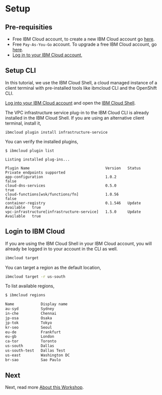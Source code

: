 # Setup

## Pre-requisities

* Free IBM Cloud account, to create a new IBM Cloud account go [here](https://ibm.github.io/workshop-setup/NEWACCOUNT/).
* Free `Pay-As-You-Go` account. To upgrade a free IBM Cloud account, go [here](https://ibm.github.io/workshop-setup/PAYASYOUGO/).
* [Log in to your IBM Cloud account](https://ibm.github.io/workshop-setup/IBMCLOUD/),

## Setup CLI

In this tutorial, we use the IBM Cloud Shell, a cloud managed instance of a client terminal with pre-installed tools like ibmcloud CLI and the OpenShift CLI. 

[Log into your IBM Cloud account](https://ibm.github.io/workshop-setup/IBMCLOUD/) and open the [IBM Cloud Shell](https://cloud.ibm.com/shell).

The VPC infrastructure service plug-in to the IBM Cloud CLI is already installed in the IBM Cloud Shell. If you are using an alternative client terminal, install it,

```console
ibmcloud plugin install infrastructure-service
```

You can verify the installed plugins,

```console
$ ibmcloud plugin list

Listing installed plug-ins...

Plugin Name                                  Version   Status             Private endpoints supported   
app-configuration                            1.0.2                        false   
cloud-dns-services                           0.5.0                        true   
cloud-functions[wsk/functions/fn]            1.0.56                       false   
container-registry                           0.1.546   Update Available   true   
vpc-infrastructure[infrastructure-service]   1.5.0     Update Available   true     
```

## Login to IBM Cloud

If you are using the IBM Cloud Shell in your IBM Cloud account, you will already be logged in to your account in the CLI as well.

```bash
ibmcloud target
```

You can target a region as the default location,

```bash
ibmcloud target -r us-south
```

To list available regions,

```bash
$ ibmcloud regions

Name            Display name
au-syd          Sydney
in-che          Chennai
jp-osa          Osaka
jp-tok          Tokyo
kr-seo          Seoul
eu-de           Frankfurt
eu-gb           London
ca-tor          Toronto
us-south        Dallas
us-south-test   Dallas Test
us-east         Washington DC
br-sao          Sao Paulo
```

## Next

Next, read more [About this Workshop](1_about.md).

